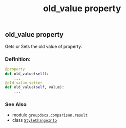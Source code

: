 ﻿---
title: old_value property
second_title: GroupDocs.Comparison for Python via .NET API References
description: 
type: docs
url: /python-net/groupdocs.comparison.result/stylechangeinfo/old_value/
is_root: false
weight: 50
---

## old_value property


Gets or Sets the old value of property.
### Definition:
```python
@property
def old_value(self):
    ...
@old_value.setter
def old_value(self, value):
    ...
```

### See Also
* module [`groupdocs.comparison.result`](../../)
* class [`StyleChangeInfo`](/comparison/python-net/groupdocs.comparison.result/stylechangeinfo)
